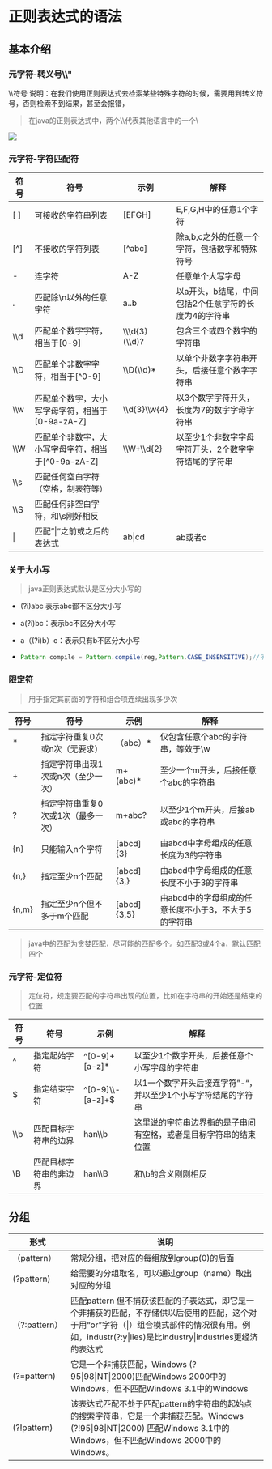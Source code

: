 # 正则表达式的语法

## 基本介绍

### 元字符-转义号\\\\\"

\\\\符号 说明：在我们使用正则表达式去检索某些特殊字符的时候，需要用到转义符号，否则检索不到结果，甚至会报错，

> 在java的正则表达式中，两个\\\\代表其他语言中的一个\\

![](https://cdn.jsdelivr.net/gh/weidadeyongshi2/th_blogs@main/image/1621840697692-1621840697668.png)

### 元字符-字符匹配符

| 符号  | 符号                                                | 示例              | 解释                                                 |
| ----- | --------------------------------------------------- | ----------------- | ---------------------------------------------------- |
| [  ]  | 可接收的字符串列表                                  | [EFGH]            | E,F,G,H中的任意1个字符                               |
| [^]   | 不接收的字符列表                                    | [^abc]            | 除a,b,c之外的任意一个字符，包括数字和特殊符号        |
| -     | 连字符                                              | A-Z               | 任意单个大写字母                                     |
| .     | 匹配除\\n以外的任意字符                             | a..b              | 以a开头，b结尾，中间包括2个任意字符的长度为4的字符串 |
| \\\\d | 匹配单个数字字符，相当于[0-9]                       | \\\\\d{3}(\\\\d)? | 包含三个或四个数字的字符串                           |
| \\\\D | 匹配单个非数字字符，相当于\[^0-9]                   | \\\\D(\\\\d)*     | 以单个非数字字符串开头，后接任意个数字字符串         |
| \\\\w | 匹配单个数字，大小写字母字符，相当于[0-9a-zA-Z]     | \\\\d{3}\\\\w{4}  | 以3个数字字符开头，长度为7的数字字母字符串           |
| \\\\W | 匹配单个非数字，大小写字母字符，相当于\[^0-9a-zA-Z] | \\\\W+\\\\d{2}    | 以至少1个非数字字母字符开头，2个数字字符结尾的字符串 |
| \\\\s | 匹配任何空白字符（空格，制表符等）                  |                   |                                                      |
| \\\\S | 匹配任何非空白字符，和\s刚好相反                    |                   |                                                      |
| \|    | 匹配”\|“之前或之后的表达式                          | ab\|cd            | ab或者c                                              |



### 关于大小写

> java正则表达式默认是区分大小写的

- (?i)abc	表示abc都不区分大小写

- a(?i)bc：表示bc不区分大小写

- a（(?i)b）c：表示只有b不区分大小写

- ```java
  Pattern compile = Pattern.compile(reg,Pattern.CASE_INSENSITIVE);//不区分大小写
  ```



### 限定符

> 用于指定其前面的字符和组合项连续出现多少次



| 符号  | 符号                               | 示例        | 解释                                                 |
| ----- | ---------------------------------- | ----------- | ---------------------------------------------------- |
| *     | 指定字符重复0次或n次（无要求）     | （abc）*    | 仅包含任意个abc的字符串，等效于\\w                   |
| +     | 指定字符串出现1次或n次（至少一次） | m+(abc)*    | 至少一个m开头，后接任意个abc的字符串                 |
| ?     | 指定字符串重复0次或1次（最多一次） | m+abc?      | 以至少1个m开头，后接ab或abc的字符串                  |
| {n}   | 只能输入n个字符                    | [abcd]{3}   | 由abcd中字母组成的任意长度为3的字符串                |
| {n,}  | 指定至少n个匹配                    | [abcd]{3,}  | 由abcd中字母组成的任意长度不小于3的字符串            |
| {n,m} | 指定至少n个但不多于m个匹配         | [abcd]{3,5} | 由abcd中的字母组成的任意长度不小于3，不大于5的字符串 |



> java中的匹配为贪婪匹配，尽可能的匹配多个。如匹配3或4个a，默认匹配四个



### 元字符-定位符

> 定位符，规定要匹配的字符串出现的位置，比如在字符串的开始还是结束的位置



| 符号  | 符号                   | 示例               | 解释                                                         |
| ----- | ---------------------- | ------------------ | ------------------------------------------------------------ |
| ^     | 指定起始字符           | ^[0-9]+[a-z]*      | 以至少1个数字开头，后接任意个小写字母的字符串                |
| $     | 指定结束字符           | ^[0-9]\\\\-[a-z]+$ | 以1一个数字开头后接连字符”-“，并以至少1个小写字符结尾的字符串 |
| \\\\b | 匹配目标字符串的边界   | han\\\\b           | 这里说的字符串边界指的是子串间有空格，或者是目标字符串的结束位置 |
| \\B   | 匹配目标字符串的非边界 | han\\\\B           | 和\\b的含义刚刚相反                                          |



## 分组



| 形式             | 说明                                                         |
| ---------------- | ------------------------------------------------------------ |
| （pattern）      | 常规分组，把对应的每组放到group(0)的后面                     |
| (?<name>pattern) | 给需要的分组取名，可以通过group（name）取出对应的分组        |
| （?:pattern）    | 匹配pattern 但不捕获该匹配的子表达式，即它是一个非捕获的匹配，不存储供以后使用的匹配，这个对于用“or”字符（\|）组合模式部件的情况很有用。例如，industr(?:y\|lies)是比industry\|industries更经济的表达式 |
| (?=pattern)      | 它是一个非捕获匹配，Windows (?95\|98\|NT\|2000)匹配Windows 2000中的Windows，但不匹配Windows 3.1中的Windows |
| (?!pattern)      | 该表达式匹配不处于匹配pattern的字符串的起始点的搜索字符串，它是一个非捕获匹配。Windows (?!95\|98\|NT\|2000) 匹配Windows 3.1中的Windows，但不匹配Windows 2000中的Windows。 |





